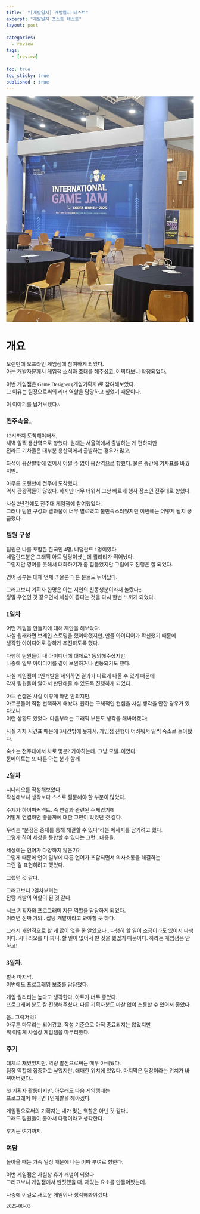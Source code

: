 ```yaml
---
title:  "[개발일지] 개발일지 테스트"
excerpt: "개발일지 포스트 테스트"
layout: post

categories:
  - review
tags:
  - [review]

toc: true
toc_sticky: true
published : true
---
```


<style type="text/css">
  @font-face {
      font-family: 'Polygothic';
      src: url('/srcs/fonts/Polygothic-Light.ttf') format('truetype');
  }

  body {
    font-family: 'Polygothic';
  }
</style>

![이미지 설명](/srcs/imgs/post_imgs/gamejam_image_250803.jpg)

<h1>개요</h1>

오랜만에 오프라인 게임잼에 참여하게 되었다.\
아는 개발자분께서 게임잼 소식과 초대를 해주셨고, 어쩌다보니 확정되었다.

이번 게임잼은 Game Designer (게임기획자)로 참여해보았다.\
그 이유는 팀장으로써의 리더 역할을 담당하고 싶었기 때문이다.

이 이야기를 남겨보겠다.\

<h3>전주속을..</h3>

12시까지 도착해야해서,\
새벽 일찍 용산역으로 향했다. 원래는 서울역에서 출발하는 게 편하지만 \
전라도 기차들은 대부분 용산역에서 출발하는 경우가 많고,

좌석이 용산발밖에 없어서 어쩔 수 없이 용산역으로 향했다. 물론 중간에 기차표를 바꿨지만..

아무튼 오랜만에 전주에 도착했다.\
역시 관광객들이 많았다. 하지만 너무 더워서 그냥 빠르게 행사 장소인 전주대로 향했다.


사실 2년전에도 전주대 게임잼에 참여했었다.\
그러나 팀원 구성과 결과물이 너무 별로였고 불만족스러웠지만 이번에는 어떻게 될지 궁금했다.

<h3>팀원 구성</h3>

팀원은 나를 포함한 한국인 4명, 네덜란드 1명이였다.\
네덜란드분은 그래픽 아트 담당이셨는데 퀄리티가 뛰어났다.\
그렇지만 영어를 못해서 대화하기가 좀 힘들었지만 그럼에도 진행은 잘 되었다.

영어 공부는 대체 언제..? 물론 다른 분들도 뛰어났다. 

그러고보니 기획자 한명은 아는 지인의 친동생분이라서 놀랐다;;\
정말 우연인 것 같으면서 세상이 좁다는 것을 다시 한번 느끼게 되었다.


<h3>1일차</h3>

어떤 게임을 만들지에 대해 제안을 해보았다.\
사실 원래라면 브레인 스토밍을 했어야했지만, 만들 아이디어가 확신했기 때문에\
생각한 아이디어로 강하게 추진하도록 했다. 

다행히 팀원들이 내 아이디어에 대체로? 동의해주셨지만\
나중에 일부 아이디어를 같이 보완하거나 변동되기도 했다.

사실 게임잼이 1인개발을 제외하면 결과가 다르게 나올 수 있기 때문에\
각자 팀원들이 알아서 판단해줄 수 있도록 진행하게 되었다.

아트 컨셉은 사실 이렇게 하면 안되지만, \
아트분들이 직접 선택하게 해놨다. 원하는 구체적인 컨셉을 사실 생각을 안한 경우가 있다보니\
이런 상황도 있었다. 다음부터는 그래픽 부분도 생각을 해봐야겠다;

사실 기차 시간표 때문에 3시간밖에 못자서,
게임잼 진행이 어려워서 일찍 숙소로 돌아왔다. 

숙소는 전주대에서 차로 몇분? 가야하는데, 그냥 모텔..이였다.\
룸메이트는 또 다른 아는 분과 함께

<h3>2일차</h3>

시나리오를 작성해보았다.\
작성해보니 생각보다 스스로 질문해야 할 부분이 많았다.

주제가 하이퍼커넥트. 즉 연결과 관련된 주제였기에\
어떻게 연결하면 좋을까에 대한 고민이 있었던 것 같다.

우리는 "분쟁은 중재를 통해 해결할 수 있다"라는 메세지를 남기려고 했다.\
그렇게 하여 세상을 통합할 수 있다는 그런.. 내용을.

세상에는 언어가 다양하지 않은가?\
그렇게 때문에 언어 일부에 다른 언어가 포함되면서 의사소통을 해결하는\
그런 걸 표현하려고 했었다.

그랬던 것 같다.


그러고보니 2일차부터는\
잡탕 개발의 역할이 된 것 같다.

서브 기획자와 프로그래머 자문 역할을 담당하게 되었다.\
이러면 진짜 거의.. 잡탕 개발이라고 봐야할 듯 하다.

그래서 개인적으로 할 게 많이 없을 줄 알았으나.. 다행히 할 일이 조금이라도 있어서 다행이다. 시나리오를 다 짜니, 할 일이 없어서 딴 짓을 했었기 때문이다. 하라는 게임잼은 안하고!


<h3>3일차.</h3>

벌써 마지막.\
이번에도 프로그래밍 보조를 담당했다.

게임 퀄리티는 높다고 생각한다. 아트가 너무 좋았다.\
프로그래머 분도 잘 진행해주셨다. 다른 기획자분도 마찰 없이 소통할 수 있어서 좋았다.

음.. 그럭저럭?\
아무튼 마무리는 되어갔고, 작성 기준으로 아직 종료되지는 않았지만\
뭐 이렇게 사실상 게임잼을 마무리했다.


<h3>후기</h3>

대체로 재밌었지만, 역량 발전으로써는 매우 아쉬웠다.\
팀장 역할에 집중하고 싶었지만, 애매한 위치에 있었다. 마지막은 팀장이라는 위치가 바뀌어버렸다..

첫 기획자 활동이지만, 아무래도 다음 게임잼때는\
프로그래머 아니면 1인개발을 해야겠다. 

게임잼으로써의 기획자는 내가 맞는 역할은 아닌 것 같다..\
그래도 팀원들이 좋아서 다행이라고 생각한다.

후기는 여기까지.

<h3>여담</h3>

돌아올 때는 가족 일정 때문에
나는 이따 부여로 향한다.

이번 게임잼은 사실상 휴가 개념이 되었다.\
그러고보니 게임잼에서 딴짓했을 때, 재밌는 요소를 만들어봤는데,

나중에 이걸로 새로운 게임이나 생각해봐야겠다.


2025-08-03



